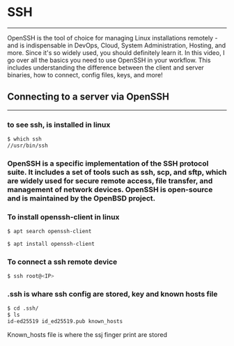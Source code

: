 #  SSH
---

OpenSSH is the tool of choice for managing Linux installations remotely - and is indispensable in DevOps, Cloud, System Administration, Hosting, and more. Since it's so widely used, you should definitely learn it. In this video, I go over all the basics you need to use OpenSSH in your workflow. This includes understanding the difference between the client and server binaries, how to connect, config files, keys, and more!

## Connecting to a server via OpenSSH
---
### to see ssh, is installed in linux 
``` bash
$ which ssh
//usr/bin/ssh
```
### OpenSSH is a specific implementation of the SSH protocol suite. It includes a set of tools such as ssh, scp, and sftp, which are widely used for secure remote access, file transfer, and management of network devices. OpenSSH is open-source and is maintained by the OpenBSD project.

### To install openssh-client in linux
```bash
$ apt search openssh-client

$ apt install openssh-client
```
### To connect a ssh remote device
``` bash
$ ssh root@<IP>
```

### .ssh is whare ssh config are stored, key and known hosts file 
``` bash
$ cd .ssh/
$ ls
id-ed25519 id_ed25519.pub known_hosts
```
Known_hosts file is where the ssj finger print are stored 





